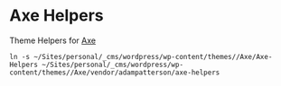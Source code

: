 # Axe Helpers
Theme Helpers for [Axe](https://github.com/adampatterson/Axe)


```
ln -s ~/Sites/personal/_cms/wordpress/wp-content/themes//Axe/Axe-Helpers ~/Sites/personal/_cms/wordpress/wp-content/themes//Axe/vendor/adampatterson/axe-helpers
```
